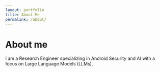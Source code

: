 ```yaml
---
layout: portfolio
title: About Me
permalink: /about/
---
```


# About me

I am a Research Engineer specializing in Android Security and AI with a focus on Large Language Models (LLMs).
